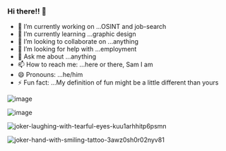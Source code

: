 ### Hi there!! 👋

<!--
**hatonthecat/hatonthecat** is a ✨ _special_ ✨ repository because its `README.md` (this file) appears on your GitHub profile.

Here are some ideas to get you started:
-->

- 🔭 I’m currently working on ...OSINT and job-search
- 🌱 I’m currently learning ...graphic design
- 👯 I’m looking to collaborate on ...anything
- 🤔 I’m looking for help with ...employment
- 💬 Ask me about ...anything
- 📫 How to reach me: ...here or there, Sam I am 
- 😄 Pronouns: ...he/him
- ⚡ Fun fact: ...My definition of fun might be a little different than yours

![image](https://github.com/hatonthecat/hatonthecat/assets/76194453/a7fdd751-8f10-41bf-80e3-f73f6cbfdce3)

![image](https://github.com/hatonthecat/hatonthecat/assets/76194453/50d8bebb-3b6a-40c0-8d12-60bd09a2f3da)

![joker-laughing-with-tearful-eyes-kuu1arhhitp6psmn](https://github.com/hatonthecat/hatonthecat/assets/76194453/1431f8fe-1bf8-4596-8d60-5c4f619d313c)

![joker-hand-with-smiling-tattoo-3awz0sh0r02nyv81](https://github.com/hatonthecat/hatonthecat/assets/76194453/c910c3fb-0a04-4ddc-988d-a05d8b67563a)
